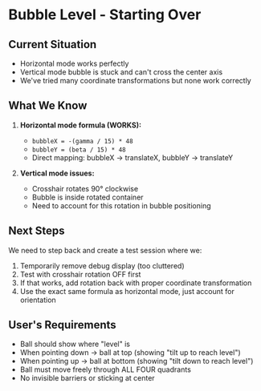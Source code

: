 # Bubble Level - Starting Over

## Current Situation
- Horizontal mode works perfectly
- Vertical mode bubble is stuck and can't cross the center axis
- We've tried many coordinate transformations but none work correctly

## What We Know
1. **Horizontal mode formula (WORKS):**
   - `bubbleX = -(gamma / 15) * 48`
   - `bubbleY = (beta / 15) * 48`
   - Direct mapping: bubbleX → translateX, bubbleY → translateY

2. **Vertical mode issues:**
   - Crosshair rotates 90° clockwise
   - Bubble is inside rotated container
   - Need to account for this rotation in bubble positioning

## Next Steps
We need to step back and create a test session where we:
1. Temporarily remove debug display (too cluttered)
2. Test with crosshair rotation OFF first
3. If that works, add rotation back with proper coordinate transformation
4. Use the exact same formula as horizontal mode, just account for orientation

## User's Requirements
- Ball should show where "level" is
- When pointing down → ball at top (showing "tilt up to reach level")
- When pointing up → ball at bottom (showing "tilt down to reach level")
- Ball must move freely through ALL FOUR quadrants
- No invisible barriers or sticking at center
